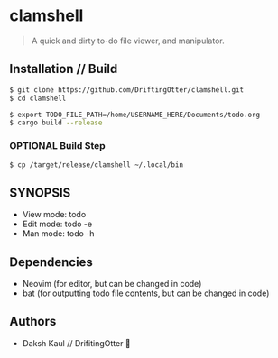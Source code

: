 # clamshell

> A quick and dirty to-do file viewer, and manipulator. 

## Installation // Build 

```zsh
$ git clone https://github.com/DriftingOtter/clamshell.git
$ cd clamshell
```

```zsh
$ export TODO_FILE_PATH=/home/USERNAME_HERE/Documents/todo.org
$ cargo build --release
```

### **__OPTIONAL__** Build Step

```zsh
$ cp /target/release/clamshell ~/.local/bin 
```
## SYNOPSIS

- View mode: todo
- Edit mode: todo -e
- Man  mode: todo -h

## Dependencies

- Neovim (for editor, but can be changed in code)
- bat    (for outputting todo file contents, but can be changed in code)

## Authors

- Daksh Kaul // DrifitingOtter 🦦
